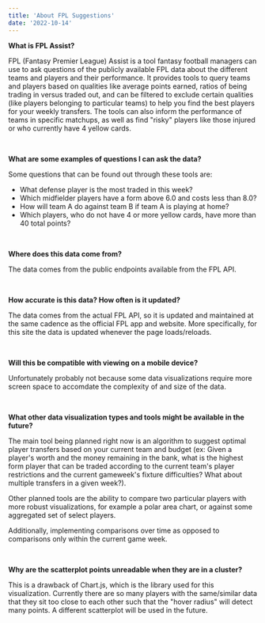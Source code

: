 ```yaml
---
title: 'About FPL Suggestions'
date: '2022-10-14'
---
```



**What is FPL Assist?**

FPL (Fantasy Premier League) Assist is a tool fantasy football managers can use to ask questions of the publicly available FPL data about the different teams and players and their performance. It provides tools to query teams and players based on qualities like average points earned, ratios of being trading in versus traded out, and can be filtered to exclude certain qualities (like players belonging to particular teams) to help you find the best players for your weekly transfers. The tools can also inform the performance of teams in specific matchups, as well as find "risky" players like those injured or who currently have 4 yellow cards.

&nbsp;

**What are some examples of questions I can ask the data?**

Some questions that can be found out through these tools are:
- What defense player is the most traded in this week?
- Which midfielder players have a form above 6.0 and costs less than 8.0?
- How will team A do against team B if team A is playing at home?
- Which players, who do not have 4 or more yellow cards, have more than 40 total points?

&nbsp;

**Where does this data come from?**

The data comes from the public endpoints available from the FPL API. 

&nbsp;

**How accurate is this data? How often is it updated?**

The data comes from the actual FPL API, so it is updated and maintained at the same cadence as the official FPL app and website. More specifically, for this site the data is updated whenever the page loads/reloads. 

&nbsp;

**Will this be compatible with viewing on a mobile device?**

Unfortunately probably not because some data visualizations require more screen space to accomdate the complexity of and size of the data.

&nbsp;

**What other data visualization types and tools might be available in the future?**

The main tool being planned right now is an algorithm to suggest optimal player transfers based on your current team and budget (ex: Given a player's worth and the money remaining in the bank, what is the highest form player that can be traded according to the current team's player restrictions and the current gameweek's fixture difficulties? What about multiple transfers in a given week?).

Other planned tools are the ability to compare two particular players with more robust visualizations, for example a polar area chart, or against some aggregated set of select players.

Additionally, implementing comparisons over time as opposed to comparisons only within the current game week.

&nbsp;

**Why are the scatterplot points unreadable when they are in a cluster?**

This is a drawback of Chart.js, which is the library used for this visualization. Currently there are so many players with the same/similar data that they sit too close to each other such that the "hover radius" will detect many points. A different scatterplot will 
be used in the future.